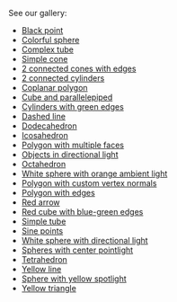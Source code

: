 See our gallery:
<!--
in the examples you'll see that the path to the build file is 'build.js',
not '../build.js'. This happens because Jekyll "copy all files to the root
folder of the documentation (/docs)".
-->
<!-- each graphics container MUST have an UNIQUE id -->
<!-- filename aplhabetic order -->
- [Black point](examples/black-point)
- [Colorful sphere](examples/colorful-sphere)
- [Complex tube](examples/complex-tube)
- [Simple cone](examples/cone)
- [2 connected cones with edges](examples/cones-with-edges)
- [2 connected cylinders](examples/connected-cylinders)
- [Coplanar polygon](examples/coplanar-polygon)
- [Cube and parallelepiped](examples/cube-and-parallelepiped)
- [Cylinders with green edges](examples/cylinder-with-green-edges)
- [Dashed line](examples/dashed-line)
- [Dodecahedron](examples/dodecahedron)
- [Icosahedron](examples/icosahedron)
- [Polygon with multiple faces](examples/multi-face-polygon)
- [Objects in directional light](examples/objects-in-directional-light)
- [Octahedron](examples/octahedron)
- [White sphere with orange ambient light](examples/orange-ambient-light)
- [Polygon with custom vertex normals](examples/polygon-vertex-normals)
- [Polygon with edges](examples/polygon-with-edges)
- [Red arrow](examples/red-arrow)
- [Red cube with blue-green edges](examples/red-cube-with-blue-green-edges)
- [Simple tube](examples/simple-tube)
- [Sine points](examples/sine-points)
- [White sphere with directional light](examples/sphere-with-directional-light)
- [Spheres with center pointlight](examples/spheres-with-center-pointlight)
- [Tetrahedron](examples/tetrahedron)
- [Yellow line](examples/yellow-line)
- [Sphere with yellow spotlight](examples/yellow-spotlight)
- [Yellow triangle](examples/yellow-triangle)
